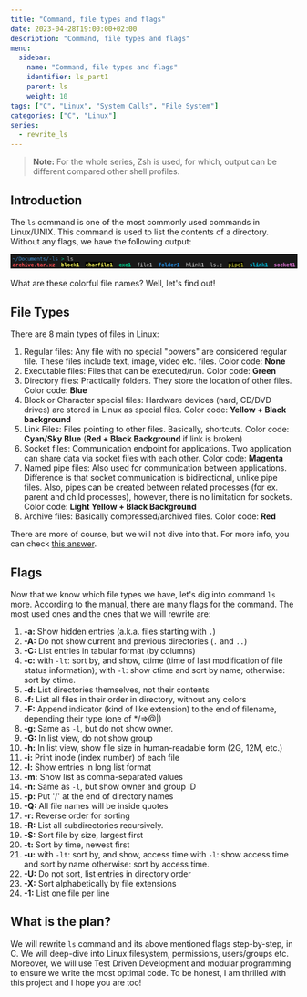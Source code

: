 ```yaml
---
title: "Command, file types and flags"
date: 2023-04-28T19:00:00+02:00
description: "Command, file types and flags"
menu:
  sidebar:
    name: "Command, file types and flags"
    identifier: ls_part1
    parent: ls
    weight: 10
tags: ["C", "Linux", "System Calls", "File System"]
categories: ["C", "Linux"]
series:
  - rewrite_ls
---
```



> **Note:** For the whole series, Zsh is used, for which, output can be different compared other shell profiles.

## Introduction

The `ls` command is one of the most commonly used commands in Linux/UNIX. This command is used to list the contents of a directory. Without any flags, we have the following output:

![Output of 'ls'](ls_output.png)

What are these colorful file names? Well, let's find out!

## File Types

There are 8 main types of files in Linux:

1. Regular files: Any file with no special "powers" are considered regular file. These files include text, image, video etc. files. Color code: **None**
2. Executable files: Files that can be executed/run. Color code: **Green**
3. Directory files: Practically folders. They store the location of other files. Color code: **Blue**
4. Block or Character special files: Hardware devices (hard, CD/DVD drives) are stored in Linux as special files. Color code: **Yellow + Black background**
5. Link Files: Files pointing to other files. Basically, shortcuts. Color code: **Cyan/Sky Blue** (**Red + Black Background** if link is broken)
6. Socket files: Communication endpoint for applications. Two application can share data via socket files with each other. Color code: **Magenta**
7. Named pipe files: Also used for communication between applications. Difference is that socket communication is bidirectional, unlike pipe files. Also, pipes can be created between related processes (for ex. parent and child processes), however, there is no limitation for sockets. Color code: **Light Yellow + Black Background**
8. Archive files: Basically compressed/archived files. Color code: **Red**

There are more of course, but we will not dive into that. For more info, you can check [this answer](https://askubuntu.com/a/884513).

## Flags

Now that we know which file types we have, let's dig into command `ls` more. According to the [manual](https://man7.org/linux/man-pages/man1/ls.1.html), there are many flags for the command. The most used ones and the ones that we will rewrite are:

1. **-a:** Show hidden entries (a.k.a. files starting with `.`)
2. **-A:** Do not show current and previous directories (`.` and `..`)
3. **-C:** List entries in tabular format (by columns)
4. **-c:** with `-lt`: sort by, and show, ctime (time of last modification of file status information); with `-l`: show ctime and sort by name; otherwise: sort by ctime.
5. **-d:** List directories themselves, not their contents
6. **-f:** List all files in their order in directory, without any colors
7. **-F:** Append indicator (kind of like extension) to the end of filename, depending their type (one of */=>@|)
8. **-g:** Same as `-l`, but do not show owner.
9. **-G:** In list view, do not show group
10. **-h:** In list view, show file size in human-readable form (2G, 12M, etc.)
11. **-i:** Print inode (index number) of each file
12. **-l:** Show entries in long list format
13. **-m:** Show list as comma-separated values
14. **-n:** Same as `-l`, but show owner and group ID
15. **-p:** Put '/' at the end of directory names
16. **-Q:** All file names will be inside quotes
17. **-r:** Reverse order for sorting
18. **-R:** List all subdirectories recursively.
19. **-S:** Sort file by size, largest first
20. **-t:** Sort by time, newest first
21. **-u:** with `-lt`: sort by, and show, access time with `-l`: show access time and sort by name otherwise: sort by access time.
22. **-U:** Do not sort, list entries in directory order
23. **-X:** Sort alphabetically by file extensions
24. **-1:** List one file per line

## What is the plan?

We will rewrite `ls` command and its above mentioned flags step-by-step, in C. We will deep-dive into Linux filesystem, permissions, users/groups etc. Moreover, we will use Test Driven Development and modular programming to ensure we write the most optimal code. To be honest, I am thrilled with this project and I hope you are too!
